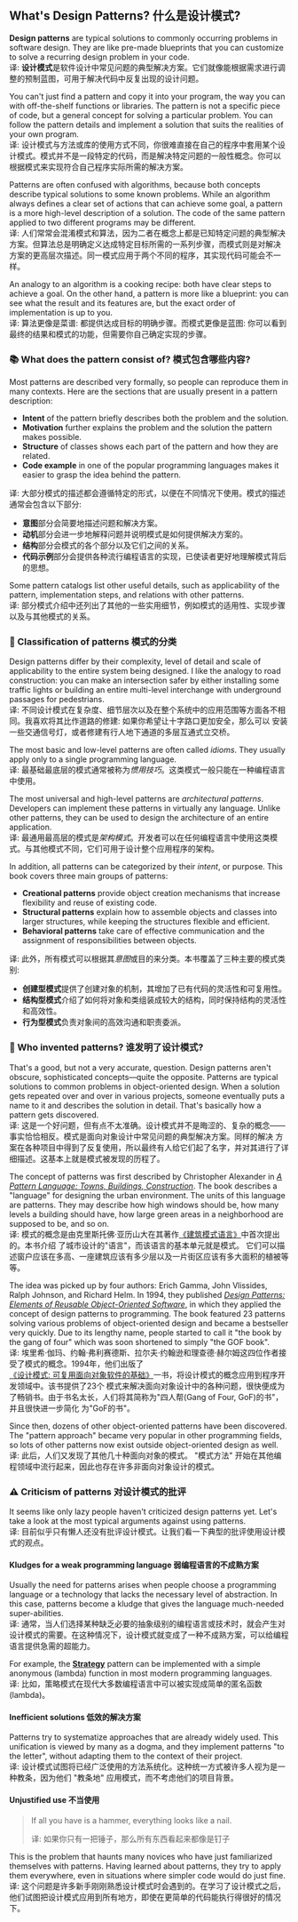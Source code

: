 ## What's Design Patterns? 什么是设计模式?
**Design patterns** are typical solutions to commonly occurring problems in software design. They are like pre-made 
blueprints that you can customize to solve a recurring design problem in your code.   
译: **设计模式**是软件设计中常见问题的典型解决方案。它们就像能根据需求进行调整的预制蓝图，可用于解决代码中反复出现的设计问题。

You can't just find a pattern and copy it into your program, the way you can with off-the-shelf functions or libraries. 
The pattern is not a specific piece of code, but a general concept for solving a particular problem. You can follow the 
pattern details and implement a solution that suits the realities of your own program.   
译: 设计模式与方法或库的使用方式不同，你很难直接在自己的程序中套用某个设计模式。模式并不是一段特定的代码，而是解决特定问题的一般性概念。你可以
根据模式来实现符合自己程序实际所需的解决方案。

Patterns are often confused with algorithms, because both concepts describe typical solutions to some known problems. 
While an algorithm always defines a clear set of actions that can achieve some goal, a pattern is a more high-level 
description of a solution. The code of the same pattern applied to two different programs may be different.   
译: 人们常常会混淆模式和算法，因为二者在概念上都是已知特定问题的典型解决方案。但算法总是明确定义达成特定目标所需的一系列步骤，而模式则是对解决
方案的更高层次描述。同一模式应用于两个不同的程序，其实现代码可能会不一样。

An analogy to an algorithm is a cooking recipe: both have clear steps to achieve a goal. On the other hand, a pattern 
is more like a blueprint: you can see what the result and its features are, but the exact order of implementation is up 
to you.   
译: 算法更像是菜谱: 都提供达成目标的明确步骤。而模式更像是蓝图: 你可以看到最终的结果和模式的功能，但需要你自己确定实现的步骤。

### :books: What does the pattern consist of? 模式包含哪些内容?
Most patterns are described very formally, so people can reproduce them in many contexts. Here are the sections that are 
usually present in a pattern description:
- **Intent** of the pattern briefly describes both the problem and the solution.
- **Motivation** further explains the problem and the solution the pattern makes possible.
- **Structure** of classes shows each part of the pattern and how they are related.
- **Code example** in one of the popular programming languages makes it easier to grasp the idea behind the pattern.

译: 大部分模式的描述都会遵循特定的形式，以便在不同情况下使用。模式的描述通常会包含以下部分:   
- **意图**部分会简要地描述问题和解决方案。
- **动机**部分会进一步地解释问题并说明模式是如何提供解决方案的。
- **结构**部分会模式的各个部分以及它们之间的关系。
- **代码示例**部分会提供各种流行编程语言的实现，已使读者更好地理解模式背后的思想。

Some pattern catalogs list other useful details, such as applicability of the pattern, implementation steps, and 
relations with other patterns.   
译: 部分模式介绍中还列出了其他的一些实用细节，例如模式的适用性、实现步骤以及与其他模式的关系。

### :abcd: Classification of patterns 模式的分类
Design patterns differ by their complexity, level of detail and scale of applicability to the entire system being 
designed. I like the analogy to road construction: you can make an intersection safer by either installing some traffic 
lights or building an entire multi-level interchange with underground passages for pedestrians.   
译: 不同设计模式在复杂度、细节层次以及在整个系统中的应用范围等方面各不相同。我喜欢将其比作道路的修建: 如果你希望让十字路口更加安全，那么可以
安装一些交通信号灯，或者修建有行人地下通道的多层互通式立交桥。

The most basic and low-level patterns are often called *idioms*. They usually apply only to a single programming language.   
译: 最基础最底层的模式通常被称为*惯用技巧*。这类模式一般只能在一种编程语言中使用。

The most universal and high-level patterns are *architectural patterns*. Developers can implement these patterns in 
virtually any language. Unlike other patterns, they can be used to design the architecture of an entire application.   
译: 最通用最高层的模式是*架构模式*。开发者可以在任何编程语言中使用这类模式。与其他模式不同，它们可用于设计整个应用程序的架构。

In addition, all patterns can be categorized by their *intent*, or purpose. This book covers three main groups of patterns:
- **Creational patterns** provide object creation mechanisms that increase flexibility and reuse of existing code.
- **Structural patterns** explain how to assemble objects and classes into larger structures, while keeping the structures 
flexible and efficient.
- **Behavioral patterns** take care of effective communication and the assignment of responsibilities between objects.   

译: 此外，所有模式可以根据其*意图*或目的来分类。本书覆盖了三种主要的模式类别:
- **创建型模式**提供了创建对象的机制，其增加了已有代码的灵活性和可复用性。
- **结构型模式**介绍了如何将对象和类组装成较大的结构，同时保持结构的灵活性和高效性。
- **行为型模式**负责对象间的高效沟通和职责委派。

### :green_book: Who invented patterns? 谁发明了设计模式?
That's a good, but not a very accurate, question. Design patterns aren't obscure, sophisticated concepts—quite the 
opposite. Patterns are typical solutions to common problems in object-oriented design. When a solution gets repeated 
over and over in various projects, someone eventually puts a name to it and describes the solution in detail. That's 
basically how a pattern gets discovered.   
译: 这是一个好问题，但有点不太准确。设计模式并不是晦涩的、复杂的概念——事实恰恰相反。模式是面向对象设计中常见问题的典型解决方案。同样的解决
方案在各种项目中得到了反复使用，所以最终有人给它们起了名字，并对其进行了详细描述。这基本上就是模式被发现的历程了。

The concept of patterns was first described by Christopher Alexander in [*A Pattern Language: Towns, Buildings,
Construction*][A Pattern Language]. The book describes a "language" for designing the urban 
environment. The units of this language are patterns. They may describe how high windows should be, how many levels a 
building should have, how large green areas in a neighborhood are supposed to be, and so on.   
译: 模式的概念是由克里斯托佛·亚历山大在其著作[《建筑模式语言》][建筑模式语言]中首次提出的。本书介绍
了城市设计的"语言"，而该语言的基本单元就是模式。 它们可以描述窗户应该在多高、一座建筑应该有多少层以及一片街区应该有多大面积的植被等等。

The idea was picked up by four authors: Erich Gamma, John Vlissides, Ralph Johnson, and Richard Helm. In 1994, they 
published [*Design Patterns: Elements of Reusable Object-Oriented Software*][Design Patterns], in which 
they applied the concept of design patterns to programming. The book featured 23 patterns solving various problems of 
object-oriented design and became a bestseller very quickly. Due to its lengthy name, people started to call it 
"the book by the gang of four" which was soon shortened to simply "the GOF book".   
译: 埃里希·伽玛、约翰·弗利赛德斯、拉尔夫·约翰逊和理查德·赫尔姆这四位作者接受了模式的概念。1994年，他们出版了
[《设计模式: 可复用面向对象软件的基础》][设计模式]一书，将设计模式的概念应用到程序开发领域中。该书提供了23个
模式来解决面向对象设计中的各种问题，很快便成为了畅销书。由于书名太长，人们将其简称为"四人帮(Gang of Four, GoF)的书"，并且很快进一步简化
为"GoF的书"。

Since then, dozens of other object-oriented patterns have been discovered. The "pattern approach" became very popular 
in other programming fields, so lots of other patterns now exist outside object-oriented design as well.   
译: 此后，人们又发现了其他几十种面向对象的模式。 "模式方法" 开始在其他编程领域中流行起来，因此也存在许多非面向对象设计的模式。

### :warning: Criticism of patterns 对设计模式的批评
It seems like only lazy people haven't criticized design patterns yet. Let's take a look at the most typical arguments 
against using patterns.   
译: 目前似乎只有懒人还没有批评设计模式。让我们看一下典型的批评使用设计模式的观点。

#### Kludges for a weak programming language 弱编程语言的不成熟方案
Usually the need for patterns arises when people choose a programming language or a technology that lacks the necessary 
level of abstraction. In this case, patterns become a kludge that gives the language much-needed super-abilities.   
译: 通常，当人们选择某种缺乏必要的抽象级别的编程语言或技术时，就会产生对设计模式的需要。在这种情况下，设计模式就变成了一种不成熟方案，可以给编程
语言提供急需的超能力。

For example, the [**Strategy**][Strategy] pattern can be implemented with a simple anonymous (lambda) function in most 
modern programming languages.   
译: 比如，策略模式在现代大多数编程语言中可以被实现成简单的匿名函数(lambda)。

#### Inefficient solutions 低效的解决方案
Patterns try to systematize approaches that are already widely used. This unification is viewed by many as a dogma, 
and they implement patterns "to the letter", without adapting them to the context of their project.   
译: 设计模式试图将已经广泛使用的方法系统化。这种统一方式被许多人视为是一种教条，因为他们 "教条地" 应用模式，而不考虑他们的项目背景。

#### Unjustified use 不当使用
> If all you have is a hammer, everything looks like a nail.
> 
> 译: 如果你只有一把锤子，那么所有东西看起来都像是钉子

This is the problem that haunts many novices who have just familiarized themselves with patterns. Having learned about 
patterns, they try to apply them everywhere, even in situations where simpler code would do just fine.   
译: 这个问题是许多新手刚刚熟悉设计模式时会遇到的。在学习了设计模式之后，他们试图把设计模式应用到所有地方，即使在更简单的代码能执行得很好的情况下。

[A Pattern Language]:https://refactoring.guru/pattern-language-book
[Design Patterns]:https://refactoring.guru/gof-book
[建筑模式语言]:https://refactoringguru.cn/pattern-language-book
[设计模式]:https://refactoringguru.cn/gof-book
[Strategy]:../../6_catalog_of_design_patterns/3_behavioral_design_patterns/8_strategy/